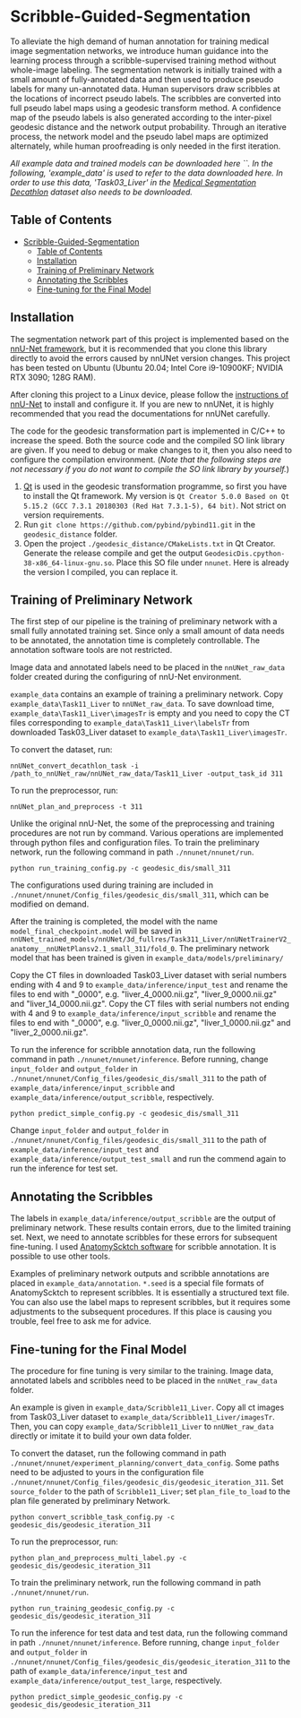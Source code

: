 # Scribble-Guided-Segmentation

To alleviate the high demand of human annotation for training medical image segmentation networks, we introduce human guidance into the learning process through a scribble-supervised training method without whole-image labeling. The segmentation network is initially trained with a small amount of fully-annotated data and then used to produce pseudo labels for many un-annotated data. Human supervisors draw scribbles at the locations of incorrect pseudo labels. The scribbles are converted into full pseudo label maps using a geodesic transform method. A confidence map of the pseudo labels is also generated according to the inter-pixel geodesic distance and the network output probability. Through an iterative process, the network model and the pseudo label maps are optimized alternately, while human proofreading is only needed in the first iteration.

*All example data and trained models can be downloaded here ``. In the following, 'example_data' is used to refer to the data downloaded here. In order to use this data, 'Task03_Liver' in the [Medical Segmentation Decathlon](http://medicaldecathlon.com/) dataset also needs to be downloaded.*

## Table of Contents
- [Scribble-Guided-Segmentation](#scribble-guided-segmentation)
  - [Table of Contents](#table-of-contents)
  - [Installation](#installation)
  - [Training of Preliminary Network](#training-of-preliminary-network)
  - [Annotating the Scribbles](#annotating-the-scribbles)
  - [Fine-tuning for the Final Model](#fine-tuning-for-the-final-model)

## Installation

The segmentation network part of this project is implemented based on the [nnU-Net framework](https://github.com/MIC-DKFZ/nnunet), but it is recommended that you clone this library directly to avoid the errors caused by nnUNet version changes. This project has been tested on Ubuntu (Ubuntu 20.04; Intel Core i9-10900KF; NVIDIA RTX 3090; 128G RAM). 

After cloning this project to a Linux device, please follow the [instructions of nnU-Net](https://github.com/MIC-DKFZ/nnunet) to install and configure it. If you are new to nnUNet, it is highly recommended that you read the documentations for nnUNet carefully.

The code for the geodesic transformation part is implemented in C/C++ to increase the speed. Both the source code and the compiled SO link library are given. If you need to debug or make changes to it, then you also need to configure the compilation environment. (*Note that the following steps are not necessary if you do not want to compile the SO link library by yourself.*)
1. [Qt](https://www.qt.io/) is used in the geodesic transformation programme, so first you have to install the Qt framework. My version is `Qt Creator 5.0.0 Based on Qt 5.15.2 (GCC 7.3.1 20180303 (Red Hat 7.3.1-5), 64 bit)`. Not strict on version requirements.
2. Run `git clone https://github.com/pybind/pybind11.git` in the `geodesic_distance` folder.
3. Open the project `./geodesic_distance/CMakeLists.txt` in Qt Creator. Generate the release compile and get the output `GeodesicDis.cpython-38-x86_64-linux-gnu.so`. Place this SO file under `nnunet`. Here is already the version I compiled, you can replace it.

## Training of Preliminary Network
The first step of our pipeline is the training of preliminary network with a small fully annotated training set. Since only a small amount of data needs to be annotated, the annotation time is completely controllable. The annotation software tools are not restricted. 

Image data and annotated labels need to be placed in the `nnUNet_raw_data` folder created during the configuring of nnU-Net environment. 

`example_data` contains an example of training a preliminary network. Copy `example_data\Task11_Liver` to `nnUNet_raw_data`. To save download time, `example_data\Task11_Liver\imagesTr` is empty and you need to copy the CT files corresponding to `example_data\Task11_Liver\labelsTr` from downloaded Task03_Liver dataset to `example_data\Task11_Liver\imagesTr`.

To convert the dataset, run:
```
nnUNet_convert_decathlon_task -i /path_to_nnUNet_raw/nnUNet_raw_data/Task11_Liver -output_task_id 311
```
To run the preprocessor, run:
```
nnUNet_plan_and_preprocess -t 311
```
Unlike the original nnU-Net, the some of the preprocessing and training procedures are not run by command. Various operations are implemented through python files and configuration files. To train the preliminary network, run the following command in path `./nnunet/nnunet/run`.
```
python run_training_config.py -c geodesic_dis/small_311
```
The configurations used during training are included in `./nnunet/nnunet/Config_files/geodesic_dis/small_311`, which can be modified on demand.

After the training is completed, the model with the name `model_final_checkpoint.model` will be saved in `nnUNet_trained_models/nnUNet/3d_fullres/Task311_Liver/nnUNetTrainerV2_anatomy__nnUNetPlansv2.1_small_311/fold_0`. The preliminary network model that has been trained is given in `example_data/models/preliminary/`

Copy the CT files in downloaded Task03_Liver dataset with serial numbers ending with 4 and 9 to `example_data/inference/input_test` and rename the files to end with "_0000", e.g. "liver_4_0000.nii.gz", "liver_9_0000.nii.gz" and "liver_14_0000.nii.gz". Copy the CT files with serial numbers not ending with 4 and 9 to `example_data/inference/input_scribble` and rename the files to end with "_0000", e.g. "liver_0_0000.nii.gz", "liver_1_0000.nii.gz" and "liver_2_0000.nii.gz". 

To run the inference for scribble annotation data, run the following command in path `./nnunet/nnunet/inference`. Before running, change `input_folder` and `output_folder` in `./nnunet/nnunet/Config_files/geodesic_dis/small_311` to the path of `example_data/inference/input_scribble` and `example_data/inference/output_scribble`, respectively.
```
python predict_simple_config.py -c geodesic_dis/small_311
```
Change `input_folder` and `output_folder` in `./nnunet/nnunet/Config_files/geodesic_dis/small_311` to the path of `example_data/inference/input_test` and `example_data/inference/output_test_small` and run the commend again to run the inference for test set.

## Annotating the Scribbles

The labels in `example_data/inference/output_scribble` are the output of preliminary network. These results contain errors, due to the limited training set. Next, we need to annotate scribbles for these errors for subsequent fine-tuning. I used [AnatomyScktch software](https://github.com/DlutMedimgGroup/AnatomySketch-Software) for scribble annotation. It is possible to use other tools.

Examples of preliminary network outputs and scribble annotations are placed in `example_data/annotation`. `*.seed` is a special file formats of AnatomyScktch to represent scribbles. It is essentially a structured text file. You can also use the label maps to represent scribbles, but it requires some adjustments to the subsequent procedures. If this place is causing you trouble, feel free to ask me for advice.

## Fine-tuning for the Final Model

The procedure for fine tuning is very similar to the training. Image data, annotated labels and scribbles need to be placed in the `nnUNet_raw_data` folder. 

An example is given in `example_data/Scribble11_Liver`. Copy all ct images from Task03_Liver dataset to `example_data/Scribble11_Liver/imagesTr`. Then, you can copy `example_data/Scribble11_Liver` to `nnUNet_raw_data` directly or imitate it to build your own data folder.

To convert the dataset, run the following command in path `./nnunet/nnunet/experiment_planning/convert_data_config`. Some paths need to be adjusted to yours in the configuration file `./nnunet/nnunet/Config_files/geodesic_dis/geodesic_iteration_311`. Set `source_folder` to the path of `Scribble11_Liver`; set `plan_file_to_load` to the plan file generated by preliminary Network.
```
python convert_scribble_task_config.py -c geodesic_dis/geodesic_iteration_311
```
To run the preprocessor, run:
```
python plan_and_preprocess_multi_label.py -c geodesic_dis/geodesic_iteration_311
```
To train the preliminary network, run the following command in path `./nnunet/nnunet/run`.
```
python run_training_geodesic_config.py -c geodesic_dis/geodesic_iteration_311
```
To run the inference for test data and test data, run the following command in path `./nnunet/nnunet/inference`. Before running, change `input_folder` and `output_folder` in `./nnunet/nnunet/Config_files/geodesic_dis/geodesic_iteration_311` to the path of `example_data/inference/input_test` and `example_data/inference/output_test_large`, respectively.
```
python predict_simple_geodesic_config.py -c geodesic_dis/geodesic_iteration_311
```